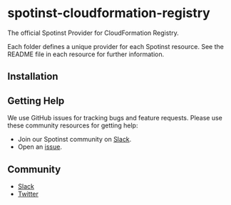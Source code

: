 # spotinst-cloudformation-registry

The official Spotinst Provider for CloudFormation Registry.

Each folder defines a unique provider for each Spotinst resource. See the README file in each resource for further information.

## Installation



## Getting Help

We use GitHub issues for tracking bugs and feature requests. Please use these community resources for getting help:

* Join our Spotinst community on [Slack](http://slack.spotinst.com/).
* Open an [issue](https://github.com/spotinst/spotinst-cloudFormation-provider/issues/new/choose/).

## Community

* [Slack](http://slack.spotinst.com/)
* [Twitter](https://twitter.com/spotinst/)
